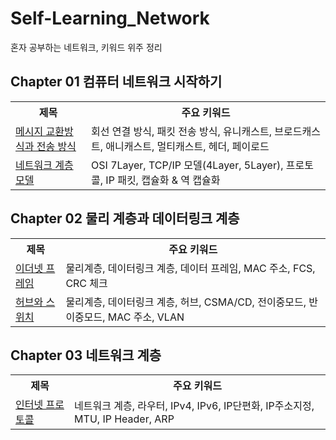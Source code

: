 # Self-Learning_Network

혼자 공부하는 네트워크, 키워드 위주 정리

## Chapter 01 컴퓨터 네트워크 시작하기

<table>
    <tr>
        <th>
            제목
        </th>
        <th>
            주요 키워드
        </th>
    </tr>
    <tr>
        <td><a href="docs/메세지 교환방식.md">메시지 교환방식과 전송 방식</a></td>
        <td>회선 연결 방식, 패킷 전송 방식, 유니캐스트, 브로드캐스트, 애니캐스트, 멀티캐스트, 헤더, 페이로드</td>
    </tr>
    <tr>
        <td><a href="docs/네트워크 계층 모델.md">네트워크 계층 모델</a></td>
        <td>OSI 7Layer, TCP/IP 모델(4Layer, 5Layer), 프로토콜, IP 패킷, 캡슐화 & 역 캡슐화</td>
    </tr>
</table>

## Chapter 02 물리 계층과 데이터링크 계층

<table>
    <tr>
        <th>
            제목
        </th>
        <th>
            주요 키워드
        </th>
    </tr>
    <tr>
        <td><a href="docs/이더넷 프레임.md">이더넷 프레임</a></td>
        <td>물리계층, 데이터링크 계층, 데이터 프레임, MAC 주소, FCS, CRC 체크</td>
    </tr>
    <tr>
        <td><a href="docs/허브와 스위치.md">허브와 스위치</a></td>
        <td>물리계층, 데이터링크 계층, 허브, CSMA/CD, 전이중모드, 반이중모드, MAC 주소, VLAN</td>
    </tr>
</table>

## Chapter 03 네트워크 계층

<table>
    <tr>
        <th>
            제목
        </th>
        <th>
            주요 키워드
        </th>
    </tr>
    <tr>
        <td><a href="docs/인터넷 프로토콜.md">인터넷 프로토콜</a></td>
        <td>네트워크 계층, 라우터, IPv4, IPv6, IP단편화, IP주소지정, MTU, IP Header, ARP</td>
    </tr>
</table>
